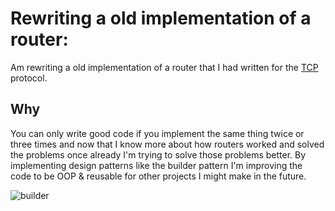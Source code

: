 # Rewriting a old implementation  of a router:


Am rewriting a old implementation of a router that I had written for the [TCP](https://nl.wikipedia.org/wiki/Transmission_Control_Protocol)  protocol. 

## Why 

You can only write good code if you implement the same thing twice or three times and now that I know more about how routers worked and solved the problems once already I'm trying to solve those problems better. By implementing design patterns like the builder pattern I'm improving the code to be OOP & reusable for other projects I might make in the future.

![builder](https://refactoring.guru/images/patterns/content/builder/builder-en.png?id=617612423ea3752477dc90929115b3ee) 
